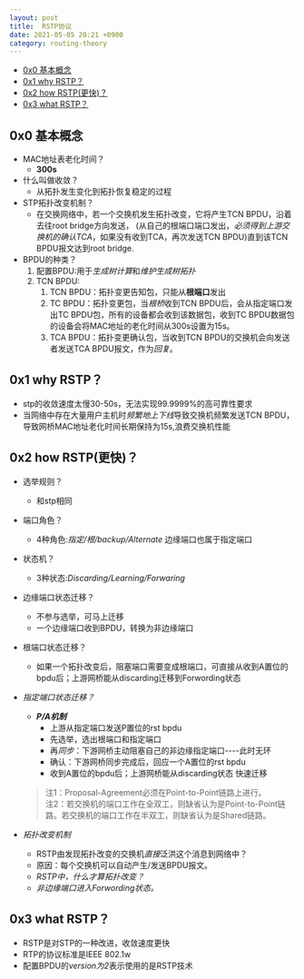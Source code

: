 ```yaml
---
layout: post
title:  RSTP协议
date: 2021-05-05 20:21 +0900
category: routing-theory
---
```

<!-- TOC -->

- [0x0 基本概念](#0x0-基本概念)
- [0x1 why RSTP？](#0x1-why-rstp)
- [0x2 how RSTP(更快)？](#0x2-how-rstp更快)
- [0x3 what RSTP？](#0x3-what-rstp)

<!-- /TOC -->
## 0x0 基本概念

- MAC地址表老化时间？
  - **300s**
- 什么叫做收敛？
  - 从拓扑发生变化到拓扑恢复稳定的过程
-  STP拓扑改变机制？
     - 在交换网络中，若一个交换机发生拓扑改变，它将产生TCN BPDU，沿着去往root bridge方向发送， (从自己的根端口端口发出，*必须得到上游交换机的确认TCA*，如果没有收到TCA，再次发送TCN BPDU)直到该TCN BPDU报文达到root bridge.
- BPDU的种类？
  1. 配置BPDU:用于*生成树计算*和*维护生成树拓扑*
  2. TCN BPDU:
     1. TCN BPDU：拓扑变更告知包，只能从**根端口**发出
     2. TC BPDU：拓扑变更包，当*根桥*收到TCN BPDU后，会从指定端口发出TC BPDU包，所有的设备都会收到该数据包，收到TC BPDU数据包的设备会将MAC地址的老化时间从300s设置为15s。
     3. TCA BPDU：拓扑变更确认包，当收到TCN BPDU的交换机会向发送者发送TCA BPDU报文，作为*回复*。

## 0x1 why RSTP？

- stp的收敛速度太慢30-50s，无法实现99.9999%的高可靠性要求
- 当网络中存在大量用户主机时*频繁地上下线*导致交换机频繁发送TCN BPDU，导致网桥MAC地址老化时间长期保持为15s,浪费交换机性能

## 0x2 how RSTP(更快)？

- 选举规则？
  - 和stp相同
- 端口角色？
  - 4种角色:*指定/根/backup/Alternate* 边缘端口也属于指定端口
- 状态机？
  - 3种状态:*Discarding/Learning/Forwaring*
- 边缘端口状态迁移？
  - 不参与选举，可马上迁移
  - 一个边缘端口收到BPDU，转换为非边缘端口
- 根端口状态迁移？
  - 如果一个拓扑改变后，阻塞端口需要变成根端口，可直接从收到A置位的bpdu后；上游网桥能从discarding迁移到Forwording状态
- *指定端口状态迁移？*
  - ***P/A机制***
    - 上游从指定端口发送P置位的rst bpdu
    - 先选举，选出根端口和指定端口
    - 再*同步*：下游网桥主动阻塞自己的非边缘指定端口----此时无环
    - 确认：下游网桥同步完成后，回应一个A置位的rst bpdu
    - 收到A置位的bpdu后；上游网桥能从discarding状态 快速迁移
  > 注1：Proposal-Agreement必须在Point-to-Point链路上进行。  
  > 注2：若交换机的端口工作在全双工，则缺省认为是Point-to-Point链路。若交换机的端口工作在半双工，则缺省认为是Shared链路。

- *拓扑改变机制*
  - RSTP由发现拓扑改变的交换机*直接*泛洪这个消息到网络中？
  - 原因：每个交换机可以自动产生/发送BPDU报文。
  - *RSTP中，什么才算拓扑改变？*
  - *非边缘端口进入Forwording状态。*

## 0x3 what RSTP？

- RSTP是对STP的一种改进，收敛速度更快
- RTP的协议标准是IEEE 802.1w
- 配置BPDU的*version为2*表示使用的是RSTP技术

